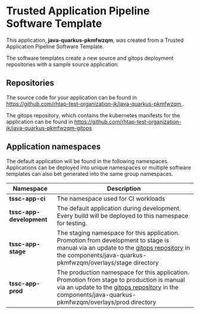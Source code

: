 # Trusted Application Pipeline Software Template

This application, **java-quarkus-pkmfwzqm**, was created from a Trusted Application Pipeline Software Template.

The software templates create a new source and gitops deployment repositories with a sample source application. 

## Repositories

The source code for your application can be found in [https://github.com/rhtap-test-organization-jk/java-quarkus-pkmfwzqm ](https://github.com/rhtap-test-organization-jk/java-quarkus-pkmfwzqm ).
 
The gitops repository, which contains the kubernetes manifests for the application can be found in 
[https://github.com/rhtap-test-organization-jk/java-quarkus-pkmfwzqm-gitops ](https://github.com/rhtap-test-organization-jk/java-quarkus-pkmfwzqm-gitops ) 

## Application namespaces 

The default application will be found in the following namespaces. Applications can be deployed into unique namespaces or multiple software templates can also bet generated into the same group namespaces.  

|  Namespace   |  Description   |  
| -------- | -------- |
| **tssc-app-ci** | The namespace used for CI workloads |
| **tssc-app-development** | The default application during development. Every build will be deployed to this namespace for testing. |
| **tssc-app-stage** | The staging namespace for this application. Promotion from development to stage is manual via an update to the [gitops repository](https://github.com/rhtap-test-organization-jk/java-quarkus-pkmfwzqm-gitops ) in the components/java-quarkus-pkmfwzqm/overlays/stage directory |
| **tssc-app-prod** | The production namespace for this application. Promotion from stage to production is manual via an update to the [gitops repository](https://github.com/rhtap-test-organization-jk/java-quarkus-pkmfwzqm-gitops ) in the components/java-quarkus-pkmfwzqm/overlays/prod directory |